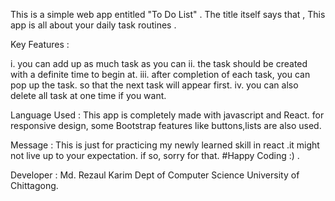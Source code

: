 This is a simple web app entitled "To Do List" . The title itself says that , This app is all about your daily task routines .

Key Features :

i. you can add up as much task as you can ii. the task should be created with a definite time to begin at. iii. after completion of each task, you can pop up the task. so that the next task will appear first. iv. you can also delete all task at one time if you want.

Language Used : This app is completely made with javascript and React. for responsive design, some Bootstrap features like buttons,lists are also used.

Message : This is just for practicing my newly learned skill in react .it might not live up to your expectation. if so, sorry for that. #Happy Coding :) .

Developer : Md. Rezaul Karim Dept of Computer Science University of Chittagong.

